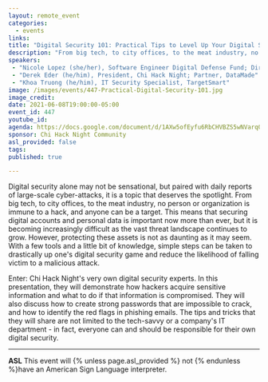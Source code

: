 ```yaml
---
layout: remote_event
categories:
  - events
links: 
title: "Digital Security 101: Practical Tips to Level Up Your Digital Security Game"
description: "From big tech, to city offices, to the meat industry, no person or organization is immune to a hack, and anyone can be a target. This means that securing digital accounts and personal data is important now more than ever. Enter: Chi Hack Night's very own digital security experts. They will discuss how to create strong passwords that are impossible to crack, how to identify the red flags in phishing emails, and what to do if information is compromised."
speakers:
 - "Nicole Lopez (she/her), Software Engineer Digital Defense Fund; Director of Engineering, Board Secretary, Midwest Access Coalition"
 - "Derek Eder (he/him), President, Chi Hack Night; Partner, DataMade"
 - "Khoa Truong (he/him), IT Security Specialist, TargetSmart"
image: /images/events/447-Practical-Digital-Security-101.jpg
image_credit:
date: 2021-06-08T19:00:00-05:00
event_id: 447
youtube_id: 
agenda: https://docs.google.com/document/d/1AXw5ofEyfu6RbCHVBZS5wNVarq07NOz5b7clpTVluVQ/edit?usp=sharing
sponsor: Chi Hack Night Community
asl_provided: false
tags: 
published: true

---
```


Digital security alone may not be sensational, but paired with daily reports of large-scale cyber-attacks, it is a topic that deserves the spotlight. From big tech, to city offices, to the meat industry, no person or organization is immune to a hack, and anyone can be a target. This means that securing digital accounts and personal data is important now more than ever, but it is becoming increasingly difficult as the vast threat landscape continues to grow. However, protecting these assets is not as daunting as it may seem. With a few tools and a little bit of knowledge, simple steps can be taken to drastically up one's digital security game and reduce the likelihood of falling victim to a malicious attack.

Enter: Chi Hack Night's very own digital security experts. In this presentation, they will demonstrate how hackers acquire sensitive information and what to do if that information is compromised. They will also discuss how to create strong passwords that are impossible to crack, and how to identify the red flags in phishing emails. The tips and tricks that they will share are not limited to the tech-savvy or a company's IT department - in fact, everyone can and should be responsible for their own digital security.

---

**ASL** This event will {% unless page.asl_provided %} not {% endunless %}have an American Sign Language interpreter.
